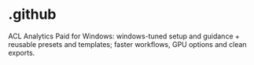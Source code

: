 # .github
ACL Analytics Paid for Windows: windows-tuned setup and guidance + reusable presets and templates; faster workflows, GPU options and clean exports.
